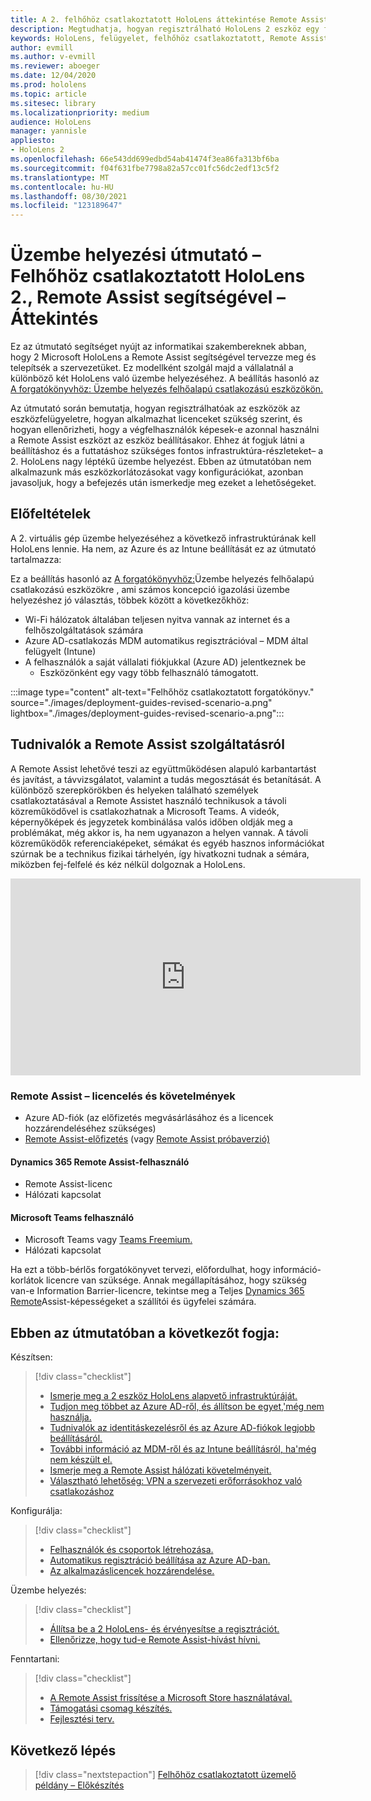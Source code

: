 ```yaml
---
title: A 2. felhőhöz csatlakoztatott HoloLens áttekintése Remote Assist segítségével
description: Megtudhatja, hogyan regisztrálható HoloLens 2 eszköz egy felhőhöz csatlakoztatott hálózaton keresztül a Dynamics 365 Remote Assist használatával.
keywords: HoloLens, felügyelet, felhőhöz csatlakoztatott, Remote Assist, AAD, Azure AD, MDM, Mobile Eszközkezelés
author: evmill
ms.author: v-evmill
ms.reviewer: aboeger
ms.date: 12/04/2020
ms.prod: hololens
ms.topic: article
ms.sitesec: library
ms.localizationpriority: medium
audience: HoloLens
manager: yannisle
appliesto:
- HoloLens 2
ms.openlocfilehash: 66e543dd699edbd54ab41474f3ea86fa313bf6ba
ms.sourcegitcommit: f04f631fbe7798a82a57cc01fc56dc2edf13c5f2
ms.translationtype: MT
ms.contentlocale: hu-HU
ms.lasthandoff: 08/30/2021
ms.locfileid: "123189647"
---
```

# <a name="deployment-guide--cloud-connected-hololens-2-with-remote-assist--overview"></a>Üzembe helyezési útmutató – Felhőhöz csatlakoztatott HoloLens 2., Remote Assist segítségével – Áttekintés

Ez az útmutató segítséget nyújt az informatikai szakembereknek abban, hogy 2 Microsoft HoloLens a Remote Assist segítségével tervezze meg és telepítsék a szervezetüket. Ez modellként szolgál majd a vállalatnál a különböző két HoloLens való üzembe helyezéséhez. A beállítás hasonló az [A forgatókönyvhöz: Üzembe helyezés felhőalapú csatlakozású eszközökön.](common-scenarios.md#scenario-a) 

Az útmutató során bemutatja, hogyan regisztrálhatóak az eszközök az eszközfelügyeletre, hogyan alkalmazhat licenceket szükség szerint, és hogyan ellenőrizheti, hogy a végfelhasználók képesek-e azonnal használni a Remote Assist eszközt az eszköz beállításakor. Ehhez át fogjuk látni a beállításhoz és a futtatáshoz szükséges fontos infrastruktúra-részleteket– a 2. HoloLens nagy léptékű üzembe helyezést. Ebben az útmutatóban nem alkalmazunk más eszközkorlátozásokat vagy konfigurációkat, azonban javasoljuk, hogy a befejezés után ismerkedje meg ezeket a lehetőségeket.

## <a name="prerequisites"></a>Előfeltételek

A 2. virtuális gép üzembe helyezéséhez a következő infrastruktúrának kell HoloLens lennie. Ha nem, az Azure és az Intune beállítását ez az útmutató tartalmazza:

Ez a beállítás hasonló az [A forgatókönyvhöz:](/hololens/common-scenarios#scenario-a)Üzembe helyezés felhőalapú csatlakozású eszközökre , ami számos koncepció igazolási üzembe helyezéshez jó választás, többek között a következőkhöz:

- Wi-Fi hálózatok általában teljesen nyitva vannak az internet és a felhőszolgáltatások számára
- Azure AD-csatlakozás MDM automatikus regisztrációval – MDM által felügyelt (Intune)
- A felhasználók a saját vállalati fiókjukkal (Azure AD) jelentkeznek be
    - Eszközönként egy vagy több felhasználó támogatott.

:::image type="content" alt-text="Felhőhöz csatlakoztatott forgatókönyv." source="./images/deployment-guides-revised-scenario-a.png" lightbox="./images/deployment-guides-revised-scenario-a.png":::


## <a name="learn-about-remote-assist"></a>Tudnivalók a Remote Assist szolgáltatásról

A Remote Assist lehetővé teszi az együttműködésen alapuló karbantartást és javítást, a távvizsgálatot, valamint a tudás megosztását és betanítását. A különböző szerepkörökben és helyeken található személyek csatlakoztatásával a Remote Assistet használó technikusok a távoli közreműködővel is csatlakozhatnak a Microsoft Teams. A videók, képernyőképek és jegyzetek kombinálása valós időben oldják meg a problémákat, még akkor is, ha nem ugyanazon a helyen vannak. A távoli közreműködők referenciaképeket, sémákat és egyéb hasznos információkat szúrnak be a technikus fizikai tárhelyén, így hivatkozni tudnak a sémára, miközben fej-felfelé és kéz nélkül dolgoznak a HoloLens.

<iframe width="560" height="315" src="https://www.youtube.com/embed/d3YT8j0yYl0" frameborder="0" allow="accelerometer; autoplay; clipboard-write; encrypted-media; gyroscope; picture-in-picture" allowfullscreen></iframe>

### <a name="remote-assist-licensing-and-requirements"></a>Remote Assist – licencelés és követelmények

- Azure AD-fiók (az előfizetés megvásárlásához és a licencek hozzárendeléséhez szükséges)
- [Remote Assist-előfizetés](/dynamics365/mixed-reality/remote-assist/buy-and-deploy-remote-assist) (vagy [Remote Assist próbaverzió)](/dynamics365/mixed-reality/remote-assist/try-remote-assist)
    
#### <a name="dynamics-365-remote-assist-user"></a>Dynamics 365 Remote Assist-felhasználó

- Remote Assist-licenc
- Hálózati kapcsolat

#### <a name="microsoft-teams-user"></a>Microsoft Teams felhasználó

- Microsoft Teams vagy [Teams Freemium.](https://products.office.com/microsoft-teams/free)
- Hálózati kapcsolat

Ha ezt a [](/dynamics365/mixed-reality/remote-assist/cross-tenant-overview#scenario-2-leasing-services-to-other-tenants)több-bérlős forgatókönyvet tervezi, előfordulhat, hogy információ-korlátok licencre van szüksége. Annak megállapításához, hogy szükség van-e Information Barrier-licencre, tekintse meg a Teljes [Dynamics 365 Remote](/dynamics365/mixed-reality/remote-assist/cross-tenant-licensing-implementation)Assist-képességeket a szállítói és ügyfelei számára.

## <a name="in-this-guide-you-will"></a>Ebben az útmutatóban a következőt fogja:

Készítsen:

> [!div class="checklist"]
> - [Ismerje meg a 2 eszköz HoloLens alapvető infrastruktúráját.](hololens2-cloud-connected-prepare.md#infrastructure-essentials)
> - [Tudjon meg többet az Azure AD-ről, és állítson be egyet,&#39;még nem használja.](hololens2-cloud-connected-prepare.md#azure-active-directory)
> - [Tudnivalók az identitáskezelésről és az Azure AD-fiókok legjobb beállításáról.](hololens2-cloud-connected-prepare.md#identity-management)
> - [További információ az MDM-ről és az Intune beállításról, ha&#39;még nem készült el.](hololens2-cloud-connected-prepare.md#mobile-device-management)
> - [Ismerje meg a Remote Assist hálózati követelményeit.](hololens2-cloud-connected-prepare.md#network)
> - [Választható lehetőség: VPN a szervezeti erőforrásokhoz való csatlakozáshoz](hololens2-cloud-connected-prepare.md#optional-connect-your-hololens-to-vpn)

Konfigurálja:

> [!div class="checklist"]
> - [Felhasználók és csoportok létrehozása.](hololens2-cloud-connected-configure.md#azure-users-and-groups)
> - [Automatikus regisztráció beállítása az Azure AD-ban.](hololens2-cloud-connected-configure.md#auto-enrollment-on-hololens-2)
> - [Az alkalmazáslicencek hozzárendelése.](hololens2-cloud-connected-configure.md#application-licenses)

Üzembe helyezés:

> [!div class="checklist"]
> - [Állítsa be a 2 HoloLens- és érvényesítse a regisztrációt.](hololens2-cloud-connected-deploy.md#enrollment-validation)
> - [Ellenőrizze, hogy tud-e Remote Assist-hívást hívni.](hololens2-cloud-connected-deploy.md#remote-assist-call-validation)

Fenntartani:

> [!div class="checklist"]
> - [A Remote Assist frissítése a Microsoft Store használatával.](hololens2-cloud-connected-maintain.md#updates)
> - [Támogatási csomag készítés.](hololens2-cloud-connected-maintain.md#support-plan)
> - [Fejlesztési terv.](hololens2-cloud-connected-maintain.md#development-plan)

## <a name="next-step"></a>Következő lépés

> [!div class="nextstepaction"]
> [Felhőhöz csatlakoztatott üzemelő példány – Előkészítés](hololens2-cloud-connected-prepare.md)

